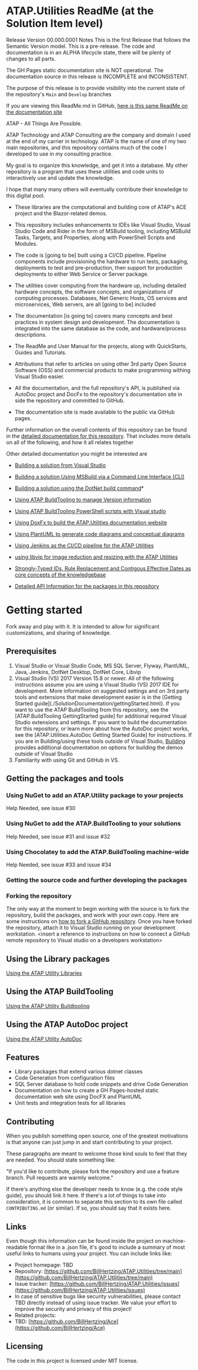 
# ATAP.Utilities ReadMe (at the Solution Item level)

Release Version 00.000.0001 Notes
This is the first Release that follows the Semantic Version model. This is a pre-release. The code and documentation is in an  ALPHA lifecycle state, there will be plenty of changes to all parts.

The GH Pages static documentation site is NOT operational.  The documentation source in this release is INCOMPLETE and INCONSISTENT.

The purpose of this release is to provide visibility into the current state of the repository's `Main` and `Develop` branches

If you are viewing this ReadMe.md in GitHub, [here is this same ReadMe on the documentation site]()

ATAP - All Things Are Possible.

ATAP Technology and ATAP Consulting are the company and domain I used at the end of my carrier in technology. ATAP is the name of one of my two main repositories, and this repository contains much of the code I developed to use in my consulting practice.

My goal is to organize this knowledge, and get it into a database. My other repository is a program that uses these utilities and code units to interactively use and update the knowledge.

I hope that many many others will eventually contribute their knowledge to this digital pool.

* These libraries are the computational and building core of ATAP's ACE project and the Blazor-related demos.

* This repository includes enhancements to IDEs like Visual Studio, Visual Studio Code and Rider in the form of MSBuild tooling, including MSBuild Tasks, Targets, and Properties, along with PowerShell Scripts and Modules.

* The code is [going to be] built using a CI/CD pipeline. Pipeline components include provisioning the hardware to run tests, packaging, deployments to test and pre-production, then support for production deployments to either Web Service or Server package.

* The utilities cover computing from the hardware up, including detailed hardware concepts, the software concepts, and organizations of computing processes. Databases, Net Generic Hosts, OS services and microservices, Web servers, are all [going to be] included

* The documentation [is going to] covers many concepts and best practices in system design and development. The documentation is integrated into the same database as the code, and hardware/process descriptions.

* The ReadMe and User Manual for the projects, along with QuickStarts, Guides and Tutorials.

* Attributions that refer to articles on using other 3rd party Open Source Software (OSS) and commercial products to make programming withing Visual Studio easier.

* All the documentation, and the full repository's API, is published via AutoDoc project and DocFx to the repository's documentation site in side the repository and committed to GitHub.

* The documentation site is made available to the public via GitHub pages.


Further information on the overall contents of this repository can be found in the [detailed documentation for this repository](./SolutionDocumentation/ReadMe.html). That includes more details on all of the following, and how it all relates together

Other detailed documentation you might be interested are

* [Building a solution from Visual Studio]()

* [Building a solution Using MSBuild via a Command Line Interface (CLI)]()

* [Building a solution using the DotNet build command]()* []()

* [Using ATAP BuildTooling to manage Version information]()

* [Using ATAP BuildTooling PowerShell scripts with Visual studio]()

* [Using DoxFx to build the ATAP.Utilities documentation website]()

* [Using PlantUML to generate code diagrams and conceptual diagrams]()

* [Using Jenkins as the CI/CD pipeline for the ATAP Utilities]()

* [using libvip for image reduction and resizing with the ATAP Utilities]()

* [Strongly-Typed IDs, Rule Replacement and Contigous Effective Dates as core concepts of the knowledgebase]()

* [Detailed API Information for the packages in this repository](./API/ReadMe.html)


# Getting started

Fork away and play with it. It is intended to allow for significant customizations, and sharing of knowledge.

## Prerequisites

1. Visual Studio or Visual Studio Code, MS SQL Server, Flyway, PlantUML, Java, Jenkins, DotNet Desktop, DotNet Core, Libvip
1. Visual Studio (VS) 2017 Version 15.8 or newer. All of the following instructions assume you are using a Visual Studio (VS) 2017 IDE for development. More information on suggested settings and on 3rd party tools and extensions that make development easier is in the [Getting Started guide](./SolutionDocumentation/gettingStarted.html}. If you want to use the ATAP BuildTooling from this repository, see the [ATAP.BuildTooling GettingStarted guide] for additional required Visual Studio extensions and settings. If you want to build the documentation for this repository, or learn more about how the AutoDoc project works, see the [ATAP.Utilities.AutoDoc Getting Started Guide] for instructions. If you are in Building/using these tools outside of Visual Studio, [Building](./SolutionDocumentation/ReadMe.html#Building) provides additional documentation on options for building the demos outside of Visual Studio
1. Familiarity with using Git and GitHub in VS.

## Getting the packages and tools

### Using NuGet to add an ATAP.Utility package to your projects

Help Needed, see issue #30

### Using NuGet to add the ATAP.BuildTooling to your solutions

Help Needed, see issue #31 and issue #32

### Using Chocolatey to add the ATAP.BuildTooling machine-wide


Help Needed, see issue #33 and issue #34

### Getting the source code and further developing the packages

### Forking the repository

The only way at the moment to begin working with the source is to fork the repository, build the packages, and work with your own copy. Here are some instructions on [how to fork a GitHub repository](https://help.github.com/articles/fork-a-repo/).
Once you have forked the repository, attach it to Visual Studio running on your development workstation.
\<insert a reference to instructions on how to connect a GitHub remote repository to Visual studio on a developers workstation>

## Using the Library packages

[Using the ATAP Utility Libraries](./SolutionDocumentation/GettingStarted.html#UsingLibraries)
## Using the ATAP BuildTooling

[Using the ATAP Utility Buildtooling](./SolutionDocumentation/GettingStarted.html#UsingBuildTooling)
## Using the ATAP AutoDoc project

[Using the ATAP Utility AutoDoc](./SolutionDocumentation/GettingStarted.html#UsingAutoDoc)

## Features

* Library packages that extend various dotnet classes
* Code Generation from configuration files
* SQL Server database to hold code snippets and drive Code Generation
* Documentation on how to create a GH Pages-hosted static documentation web site using DocFX and PlantUML
* Unit tests and integration tests for all libraries

## Contributing

When you publish something open source, one of the greatest motivations is that
anyone can just jump in and start contributing to your project.

These paragraphs are meant to welcome those kind souls to feel that they are
needed. You should state something like:

"If you'd like to contribute, please fork the repository and use a feature
branch. Pull requests are warmly welcome."

If there's anything else the developer needs to know (e.g. the code style
guide), you should link it here. If there's a lot of things to take into
consideration, it is common to separate this section to its own file called
`CONTRIBUTING.md` (or similar). If so, you should say that it exists here.

## Links

Even though this information can be found inside the project on machine-readable
format like in a .json file, it's good to include a summary of most useful
links to humans using your project. You can include links like:

* Project homepage: TBD
* Repository: [https://github.com/BillHertzing/ATAP.Utilities/tree/main](https://github.com/BillHertzing/ATAP.Utilities/tree/main)
* Issue tracker: [https://github.com/BillHertzing/ATAP.Utilities/issues](https://github.com/BillHertzing/ATAP.Utilities/issues)
* In case of sensitive bugs like security vulnerabilities, please contact
    TBD directly instead of using issue tracker. We value your effort
    to improve the security and privacy of this project!
* Related projects:
* TBD: [https://github.com/BillHertzing/Ace](https://github.com/BillHertzing/Ace)

## Licensing

The code in this project is licensed under MIT license.
